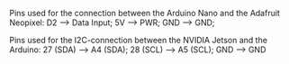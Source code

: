  Pins used for the connection between the Arduino Nano and the Adafruit Neopixel:
 D2        -->  Data Input;
 5V        -->  PWR;
 GND       -->  GND;
 
 Pins used for the I2C-connection between the NVIDIA Jetson and the Arduino:
 27 (SDA)  --> A4 (SDA);
 28 (SCL)  --> A5 (SCL);
 GND       --> GND
